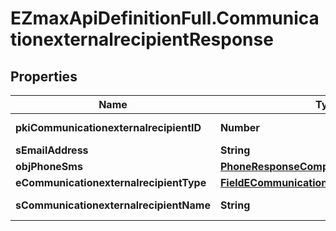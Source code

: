 # EZmaxApiDefinitionFull.CommunicationexternalrecipientResponse

## Properties

Name | Type | Description | Notes
------------ | ------------- | ------------- | -------------
**pkiCommunicationexternalrecipientID** | **Number** | The unique ID of the Communicationexternalrecipient | 
**sEmailAddress** | **String** | The email address. | [optional] 
**objPhoneSms** | [**PhoneResponseCompound**](PhoneResponseCompound.md) |  | [optional] 
**eCommunicationexternalrecipientType** | [**FieldECommunicationexternalrecipientType**](FieldECommunicationexternalrecipientType.md) |  | 
**sCommunicationexternalrecipientName** | **String** | The Name of the Communicationexternalrecipient | 


